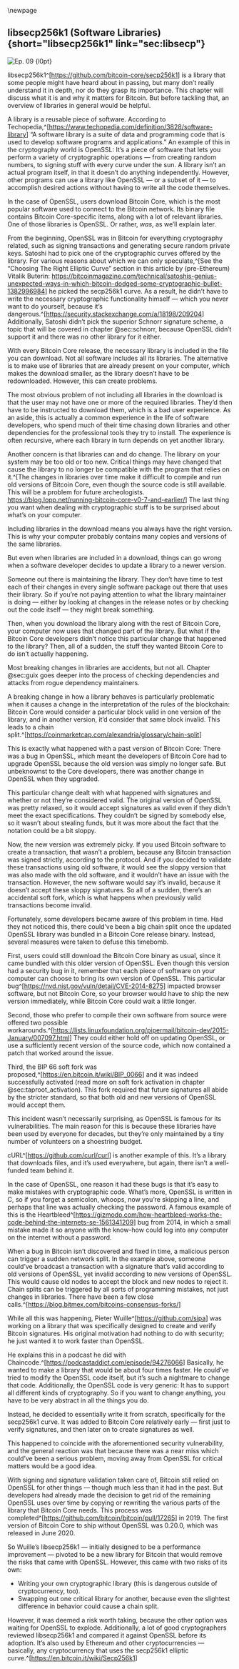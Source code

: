 \newpage
## libsecp256k1 (Software Libraries) {short="libsecp256k1" link="sec:libsecp"}


![Ep. 09 {l0pt}](qr/ep/09.png)

libsecp256k1^[<https://github.com/bitcoin-core/secp256k1>] is a library that some people might have heard about in passing, but many don’t really understand it in depth, nor do they grasp its importance. This chapter will discuss what it is and why it matters for Bitcoin. But before tackling that, an overview of libraries in general would be helpful.

A library is a reusable piece of software. According to Techopedia,^[<https://www.techopedia.com/definition/3828/software-library>] “A software library is a suite of data and programming code that is used to develop software programs and applications.” An example of this in the cryptography world is OpenSSL: It’s a piece of software that lets you perform a variety of cryptographic operations — from creating random numbers, to signing stuff with every curve under the sun. A library isn’t an actual program itself, in that it doesn’t do anything independently. However, other programs can use a library like OpenSSL — or a subset of it — to accomplish desired actions without having to write all the code themselves.

In the case of OpenSSL, users download Bitcoin Core, which is the most popular software used to connect to the Bitcoin network. Its binary file contains Bitcoin Core-specific items, along with a lot of relevant libraries. One of those libraries is OpenSSL. Or rather, _was_, as we’ll explain later.

From the beginning, OpenSSL was in Bitcoin for everything cryptography related, such as signing transactions and generating secure random private keys. Satoshi had to pick one of the cryptographic curves offered by the library. For various reasons about which we can only speculate,^[See the “Choosing The Right Elliptic Curve” section in this article by (pre-Ethereum) Vitalik Buterin: <https://bitcoinmagazine.com/technical/satoshis-genius-unexpected-ways-in-which-bitcoin-dodged-some-cryptographic-bullet-1382996984>] he picked the secp256k1 curve. As a result, he didn’t have to write the necessary cryptographic functionality himself — which you never want to do yourself, because it’s dangerous.^[<https://security.stackexchange.com/a/18198/209204>] Additionally, Satoshi didn’t pick the superior Schnorr signature scheme, a topic that will be covered in chapter @sec:schnorr, because OpenSSL didn’t support it and there was no other library for it either.

With every Bitcoin Core release, the necessary library is included in the file you can download. Not all software includes all its libraries. The alternative is to make use of libraries that are already present on your computer, which makes the download smaller, as the library doesn’t have to be redownloaded. However, this can create problems.

The most obvious problem of not including all libraries in the download is that the user may not have one or more of the required libraries. They’d then have to be instructed to download them, which is a bad user experience. As an aside, this is actually a common experience in the life of software developers, who spend much of their time chasing down libraries and other dependencies for the professional tools they try to install. The experience is often recursive, where each library in turn depends on yet another library.

Another concern is that libraries can and do change. The library on your system may be too old or too new. Critical things may have changed that cause the library to no longer be compatible with the program that relies on it.^[The changes in libraries over time make it difficult to compile and run old versions of Bitcoin Core, even though the source code is still available. This will be a problem for future archeologists. <https://blog.lopp.net/running-bitcoin-core-v0-7-and-earlier/>] The last thing you want when dealing with cryptographic stuff is to be surprised about what’s on your computer.

Including libraries in the download means you always have the right version. This is why your computer probably contains many copies and versions of the same libraries.

But even when libraries are included in a download, things can go wrong when a software developer decides to update a library to a newer version.

Someone out there is maintaining the library. They don’t have time to test each of their changes in every single software package out there that uses their library. So if you’re not paying attention to what the library maintainer is doing — either by looking at changes in the release notes or by checking out the code itself — they might break something.

Then, when you download the library along with the rest of Bitcoin Core, your computer now uses that changed part of the library. But what if the Bitcoin Core developers didn’t notice this particular change that happened to the library? Then, all of a sudden, the stuff they wanted Bitcoin Core to do isn’t actually happening.

Most breaking changes in libraries are accidents, but not all. Chapter @sec:guix goes deeper into the process of checking dependencies and attacks from rogue dependency maintainers.

A breaking change in how a library behaves is particularly problematic when it causes a change in the interpretation of the rules of the blockchain: Bitcoin Core would consider a particular block valid in one version of the library, and in another version, it’d consider that same block invalid. This leads to a chain split.^[<https://coinmarketcap.com/alexandria/glossary/chain-split>]

This is exactly what happened with a past version of Bitcoin Core: There was a bug in OpenSSL, which meant the developers of Bitcoin Core had to upgrade OpenSSL because the old version was simply no longer safe. But unbeknownst to the Core developers, there was another change in OpenSSL when they upgraded.

This particular change dealt with what happened with signatures and whether or not they’re considered valid. The original version of OpenSSL was pretty relaxed, so it would accept signatures as valid even if they didn’t meet the exact specifications. They couldn’t be signed by somebody else, so it wasn’t about stealing funds, but it was more about the fact that the notation could be a bit sloppy.

Now, the new version was extremely picky. If you used Bitcoin software to create a transaction, that wasn’t a problem, because any Bitcoin transaction was signed strictly, according to the protocol. And if you decided to validate these transactions using old software, it would see the sloppy version that was also made with the old software, and it wouldn’t have an issue with the transaction. However, the new software would say it’s invalid, because it doesn’t accept these sloppy signatures. So all of a sudden, there’s an accidental soft fork, which is what happens when previously valid transactions become invalid.

Fortunately, some developers became aware of this problem in time. Had they not noticed this, there could’ve been a big chain split once the updated OpenSSL library was bundled in a Bitcoin Core release binary. Instead, several measures were taken to defuse this timebomb.

First, users could still download the Bitcoin Core binary as usual, since it came bundled with this older version of OpenSSL. Even though this version had a security bug in it, remember that each piece of software on your computer can choose to bring its own version of OpenSSL. This particular bug^[<https://nvd.nist.gov/vuln/detail/CVE-2014-8275>] impacted browser software, but not Bitcoin Core, so your browser would have to ship the new version immediately, while Bitcoin Core could wait a little longer.

Second, those who prefer to compile their own software from source were offered two possible workarounds.^[<https://lists.linuxfoundation.org/pipermail/bitcoin-dev/2015-January/007097.html>] They could either hold off on updating OpenSSL, or use a sufficiently recent version of the source code, which now contained a patch that worked around the issue.

Third, the BIP 66 soft fork was proposed,^[<https://en.bitcoin.it/wiki/BIP_0066>] and it was indeed successfully activated (read more on soft fork activation in chapter @sec:taproot_activation). This fork required that future signatures all abide by the stricter standard, so that both old and new versions of OpenSSL would accept them.

This incident wasn’t necessarily surprising, as OpenSSL is famous for its vulnerabilities. The main reason for this is because these libraries have been used by everyone for decades, but they’re only maintained by a tiny number of volunteers on a shoestring budget.

cURL^[<https://github.com/curl/curl>] is another example of this. It’s a library that downloads files, and it’s used everywhere, but again, there isn’t a well-funded team behind it.

In the case of OpenSSL, one reason it had these bugs is that it’s easy to make mistakes with cryptographic code. What’s more, OpenSSL is written in C, so if you forget a semicolon, whoops, now you’re skipping a line, and perhaps that line was actually checking the password. A famous example of this is the Heartbleed^[<https://gizmodo.com/how-heartbleed-works-the-code-behind-the-internets-se-1561341209>] bug from 2014, in which a small mistake made it so anyone with the know-how could log into any computer on the internet without a password.

When a bug in Bitcoin isn’t discovered and fixed in time, a malicious person can trigger a sudden network split. In the example above, someone could’ve broadcast a transaction with a signature that’s valid according to old versions of OpenSSL, yet invalid according to new versions of OpenSSL. This would cause old nodes to accept the block and new nodes to reject it. Chain splits can be triggered by all sorts of programming mistakes, not just changes in libraries. There have been a few close calls.^[<https://blog.bitmex.com/bitcoins-consensus-forks/>]

While all this was happening, Pieter Wuille^[<https://github.com/sipa>] was working on a library that was specifically designed to create and verify Bitcoin signatures. His original motivation had nothing to do with security; he just wanted it to work faster than OpenSSL.

He explains this in a podcast he did with Chaincode.^[<https://podcastaddict.com/episode/94276066>] Basically, he wanted to make a library that would be about four times faster. He could’ve tried to modify the OpenSSL code itself, but it’s such a nightmare to change that code. Additionally, the OpenSSL code is very generic: It has to support all different kinds of cryptography. So if you want to change anything, you have to be very abstract in all the things you do.

Instead, he decided to essentially write it from scratch, specifically for the secp256k1 curve. It was added to Bitcoin Core relatively early — first just to verify signatures, and then later on to create signatures as well.

This happened to coincide with the aforementioned security vulnerability, and the general reaction was that because there was a near miss which could’ve been a serious problem, moving away from OpenSSL for critical matters would be a good idea.

With signing and signature validation taken care of, Bitcoin still relied on OpenSSL for other things — though much less than it had in the past. But developers had already made the decision to get rid of the remaining OpenSSL uses over time by copying or rewriting the various parts of the library that Bitcoin Core needs. This process was completed^[<https://github.com/bitcoin/bitcoin/pull/17265>] in 2019. The first version of Bitcoin Core to ship without OpenSSL was 0.20.0, which was released in June 2020.

So Wuille’s libsecp256k1 — initially designed to be a performance improvement — pivoted to be a new library for Bitcoin that would remove the risks that came with OpenSSL. However, this came with two risks of its own:

 - Writing your own cryptographic library (this is dangerous outside of cryptocurrency, too).
 - Swapping out one critical library for another, because even the slightest difference in behavior could cause a chain split.

However, it was deemed a risk worth taking, because the other option was waiting for OpenSSL to explode. Additionally, a lot of good cryptographers reviewed libsecp256k1 and compared it against OpenSSL before its adoption. It’s also used by Ethereum and other cryptocurrencies — basically, any cryptocurrency that uses the secp256k1 elliptic curve.^[<https://en.bitcoin.it/wiki/Secp256k1>]
